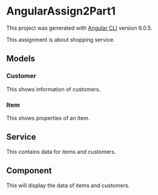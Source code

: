# AngularAssign2Part1

This project was generated with [Angular CLI](https://github.com/angular/angular-cli) version 6.0.5.

This assignment is about shopping service.

## Models

### Customer
This shows information of customers.

### Item
This shows properties of an item.

## Service
This contains data for items and customers.

## Component
This will display the data of items and customers.



